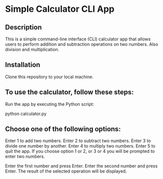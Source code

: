 # Simple Calculator CLI App

## Description
This is a simple command-line interface (CLI) calculator app that allows users to perform addition and subtraction operations on two numbers. Also division and multiplication.

## Installation
Clone this repository to your local machine.

## To use the calculator, follow these steps:

Run the app by executing the Python script:

python calculator.py

## Choose one of the following options:

Enter 1 to add two numbers.
Enter 2 to subtract two numbers.
Enter 3 to divide one number by another.
Enter 4 to multiply two numbers.
Enter 5 to quit the app.
If you choose option 1 or 2, or 3 or 4 you will be prompted to enter two numbers.

Enter the first number and press Enter.
Enter the second number and press Enter.
The result of the selected operation will be displayed.

